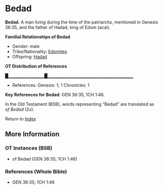 # Bedad
**Bedad**. 
A man living during the time of the patriarchs, mentioned in Genesis 36:35, and the father of Hadad, king of Edom (acai). 




**Familial Relationships of Bedad**


* Gender: male
* Tribe/Nationality: [Edomites](../../../groups/md/acai/Edom.md)
* Offspring: [Hadad](Hadad.md)


**OT Distribution of References**

█▁▁▁▁▁▁▁▁▁▁▁█▁▁▁▁▁▁▁▁▁▁▁▁▁▁▁▁▁▁▁▁▁▁▁▁▁▁
* References: Genesis: 1; 1 Chronicles: 1



**Key References for Bedad**: 
GEN 36:35, 1CH 1:46. 


In the Old Testament (BSB), words representing “Bedad” are translated as 
*of Bedad* (2x). 




Return to [Index](00-Index.md)

## More Information

### OT Instances (BSB)

* of Bedad (GEN 36:35; 1CH 1:46)



### References (Whole Bible)

* GEN 36:35; 1CH 1:46



